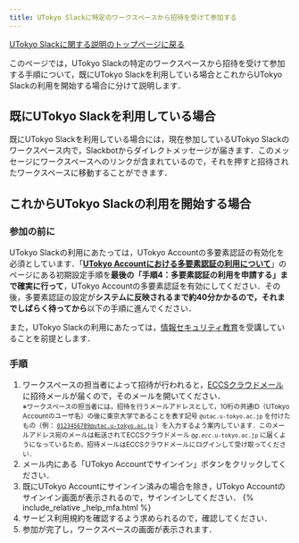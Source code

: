 ```yaml
---
title: UTokyo Slackに特定のワークスペースから招待を受けて参加する
---
```


[UTokyo Slackに関する説明のトップページに戻る](/slack/)

このページでは，UTokyo Slackの特定のワークスペースから招待を受けて参加する手順について，既にUTokyo Slackを利用している場合とこれからUTokyo Slackの利用を開始する場合に分けて説明します．

## 既にUTokyo Slackを利用している場合

既にUTokyo Slackを利用している場合には，現在参加しているUTokyo Slackのワークスペース内で，Slackbotからダイレクトメッセージが届きます．このメッセージにワークスペースへのリンクが含まれているので，それを押すと招待されたワークスペースに移動することができます．

## これからUTokyo Slackの利用を開始する場合

### 参加の前に

UTokyo Slackの利用にあたっては，UTokyo Accountの多要素認証の有効化を必須としています．「**[UTokyo Accountにおける多要素認証の利用について](/utokyo_account/mfa)**」のページにある初期設定手順を**最後の「手順4：多要素認証の利用を申請する」まで確実に行って**，UTokyo Accountの多要素認証を有効にしてください．その後，多要素認証の設定が**システムに反映されるまで約40分かかるので，それまでしばらく待ってから**以下の手順に進んでください．

また，UTokyo Slackの利用にあたっては，[情報セキュリティ教育](https://www.u-tokyo.ac.jp/adm/dics/ja/securityeducationvideo.html)を受講していることを前提とします．

### 手順

1. ワークスペースの担当者によって招待が行われると，[ECCSクラウドメール](/eccs_cloud_email)に招待メールが届くので，そのメールを開いてください．<small style="display: block;">※ワークスペースの担当者には，招待を行うメールアドレスとして，10桁の共通ID（UTokyo Accountのユーザ名）の後に東京大学であることを表す記号 <code>@utac.u-tokyo.ac.jp</code> を付けたもの（例： <code>0123456789@utac.u-tokyo.ac.jp</code> ）を入力するよう案内しています．このメールアドレス宛のメールは転送されてECCSクラウドメール <code>@<em>g.ecc</em>.u-tokyo.ac.jp</code> に届くようになっているため，招待メールはECCSクラウドメールにログインして受け取ってください．</small>
1. メール内にある「UTokyo Accountでサインイン」ボタンをクリックしてください．
1. 既にUTokyo Accountにサインイン済みの場合を除き，UTokyo Accountのサインイン画面が表示されるので，サインインしてください．
    {% include_relative _help_mfa.html %}
1. サービス利用規約を確認するよう求められるので，確認してください．
1. 参加が完了し，ワークスペースの画面が表示されます．
